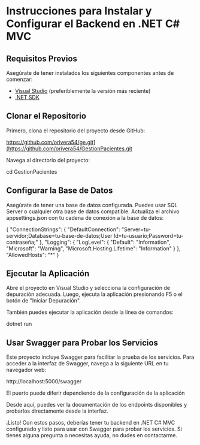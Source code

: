 # Instrucciones para Instalar y Configurar el Backend en .NET C# MVC

## Requisitos Previos

Asegúrate de tener instalados los siguientes componentes antes de comenzar:
- [Visual Studio](https://visualstudio.microsoft.com/) (preferiblemente la versión más reciente)
- [.NET SDK](https://dotnet.microsoft.com/download)

## Clonar el Repositorio

Primero, clona el repositorio del proyecto desde GitHub:


https://github.com/orivera54/ge.git](https://github.com/orivera54/GestionPacientes.git

Navega al directorio del proyecto:


cd GestionPacientes

## Configurar la Base de Datos

Asegúrate de tener una base de datos configurada. Puedes usar SQL Server o cualquier otra base de datos compatible. Actualiza el archivo appsettings.json con tu cadena de conexión a la base de datos:


{
  "ConnectionStrings": {
    "DefaultConnection": "Server=tu-servidor;Database=tu-base-de-datos;User Id=tu-usuario;Password=tu-contraseña;"
  },
  "Logging": {
    "LogLevel": {
      "Default": "Information",
      "Microsoft": "Warning",
      "Microsoft.Hosting.Lifetime": "Information"
    }
  },
  "AllowedHosts": "*"
}

## Ejecutar la Aplicación
Abre el proyecto en Visual Studio y selecciona la configuración de depuración adecuada. Luego, ejecuta la aplicación presionando F5 o el botón de "Iniciar Depuración".

También puedes ejecutar la aplicación desde la línea de comandos:


dotnet run


## Usar Swagger para Probar los Servicios
Este proyecto incluye Swagger para facilitar la prueba de los servicios. Para acceder a la interfaz de Swagger, navega a la siguiente URL en tu navegador web:

http://localhost:5000/swagger    

El puerto puede diferir dependiendo de la configuración de la aplicación


Desde aquí, puedes ver la documentación de los endpoints disponibles y probarlos directamente desde la interfaz.

¡Listo!
Con estos pasos, deberías tener tu backend en .NET C# MVC configurado y listo para usar con Swagger para probar los servicios. Si tienes alguna pregunta o necesitas ayuda, no dudes en contactarme.



